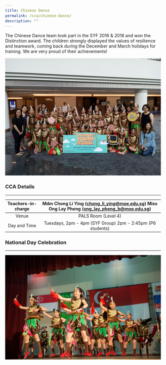 ```yaml
---
title: Chinese Dance
permalink: /cca/chinese-dance/
description: ""
---
```

The Chinese Dance team took part in the SYF 2016 & 2018 and won the Distinction award. The children strongly displayed the values of resilience and teamwork, coming back during the December and March holidays for training. We are very proud of their achievements!

![The Chinese Dance team took part in the SYF 2016 & 2018 and won the Distinction award. ](/images/Chinese%20Dance%20SYF18.jpeg)

### CCA Details
-----------

  

| Teachers-in-charge  | Mdm Chong Li Ying (chong_li_ying@moe.edu.sg) Miss Ong Lay Pheng (ong_lay_pheng_b@moe.edu.sg) |
|:---:|:---:|
| Venue | PALS Room (Level 4) |
| Day and Time | Tuesdays, 2pm - 4pm (SYF Group) 2pm - 2:45pm (P6 students) |

  

### National Day Celebration
------------------------

![National Day Celebration](/images/Chinese%20Dance%20NDP%202018.jpg)